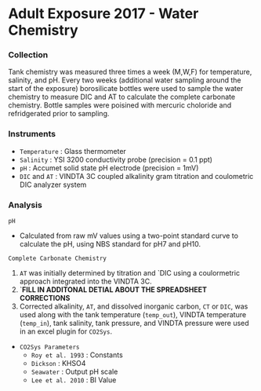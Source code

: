 # Adult Exposure 2017 - Water Chemistry

### Collection

Tank chemistry was measured three times a week  (M,W,F) for temperature, salinity, and pH. Every two weeks (additional water sampling around the start of the exposure) borosilicate bottles were used to sample the water chemistry to measure DIC and AT to calculate the complete carbonate chemistry. Bottle samples were poisined with mercuric choloride and refridgerated prior to sampling.

### Instruments

* `Temperature` : Glass thermometer
* `Salinity` :  YSI 3200 conductivity probe (precision = 0.1 ppt)
* `pH` : Accumet solid state pH electrode (precision = 1mV)  
* `DIC` and `AT` : VINDTA 3C coupled alkalinity gram titration and coulometric DIC analyzer system


### Analysis

`pH`
  * Calculated from raw mV values using a two-point standard curve to calculate the pH, using NBS standard for pH7 and pH10.

`Complete Carbonate Chemistry`
1) `AT` was initially determined by titration and `DIC using a coulormetric approach integrated into the VINDTA 3C.
2) `**FILL IN ADDITONAL DETIAL ABOUT THE SPREADSHEET CORRECTIONS**
3) Corrected alkalinity, `AT`, and dissolved inorganic carbon, `CT` or `DIC`, was used along with the tank temperature (`temp_out`), VINDTA temperature (`temp_in`), tank salinity, tank pressure, and VINDTA pressure were used in an excel plugin for `CO2Sys`.
  * `CO2Sys Parameters`
    * `Roy et al. 1993` :  Constants
    * `Dickson` : KHSO4
    * `Seawater` : Output pH scale
    * `Lee et al. 2010` : BI Value
    
    
